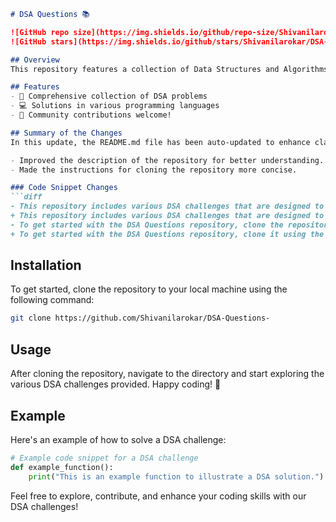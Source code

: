 ```markdown
# DSA Questions 📚

![GitHub repo size](https://img.shields.io/github/repo-size/Shivanilarokar/DSA-Questions-) 
![GitHub stars](https://img.shields.io/github/stars/Shivanilarokar/DSA-Questions-?style=social)

## Overview
This repository features a collection of Data Structures and Algorithms (DSA) challenges designed to help you practice coding and improve your understanding of algorithms and data structures. Solutions are available in multiple programming languages.

## Features
- 🤖 Comprehensive collection of DSA problems
- 💻 Solutions in various programming languages
- 🤝 Community contributions welcome!

## Summary of the Changes
In this update, the README.md file has been auto-updated to enhance clarity and provide a more comprehensive introduction to the repository. Here are the key changes:

- Improved the description of the repository for better understanding.
- Made the instructions for cloning the repository more concise.

### Code Snippet Changes
```diff
- This repository includes various DSA challenges that are designed to help you practice and improve your coding skills.
+ This repository includes various DSA challenges that are designed to help you practice coding and improve your understanding of algorithms and data structures.
- To get started with the DSA Questions repository, clone the repository to your local machine using the following command:
+ To get started with the DSA Questions repository, clone it using the following command:
```

## Installation
To get started, clone the repository to your local machine using the following command:
```bash
git clone https://github.com/Shivanilarokar/DSA-Questions-
```

## Usage
After cloning the repository, navigate to the directory and start exploring the various DSA challenges provided. Happy coding! 🎉

## Example
Here's an example of how to solve a DSA challenge:
```python
# Example code snippet for a DSA challenge
def example_function():
    print("This is an example function to illustrate a DSA solution.")
```

Feel free to explore, contribute, and enhance your coding skills with our DSA challenges!
```